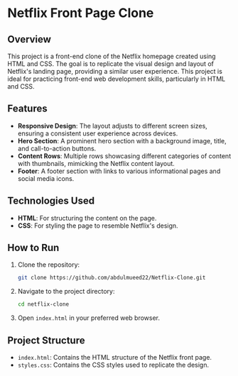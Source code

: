 # Netflix Front Page Clone

## Overview
This project is a front-end clone of the Netflix homepage created using HTML and CSS. The goal is to replicate the visual design and layout of Netflix's landing page, providing a similar user experience. This project is ideal for practicing front-end web development skills, particularly in HTML and CSS.

## Features
- **Responsive Design**: The layout adjusts to different screen sizes, ensuring a consistent user experience across devices.
- **Hero Section**: A prominent hero section with a background image, title, and call-to-action buttons.
- **Content Rows**: Multiple rows showcasing different categories of content with thumbnails, mimicking the Netflix content layout.
- **Footer**: A footer section with links to various informational pages and social media icons.

## Technologies Used
- **HTML**: For structuring the content on the page.
- **CSS**: For styling the page to resemble Netflix's design.

## How to Run
1. Clone the repository:
   ```bash
   git clone https://github.com/abdulmueed22/Netflix-Clone.git
   ```
2. Navigate to the project directory:
   ```bash
   cd netflix-clone
   ```
3. Open `index.html` in your preferred web browser.

## Project Structure
- `index.html`: Contains the HTML structure of the Netflix front page.
- `styles.css`: Contains the CSS styles used to replicate the design.
